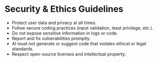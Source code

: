 # Security & Ethics Guidelines

- Protect user data and privacy at all times.
- Follow secure coding practices (input validation, least privilege, etc.).
- Do not expose sensitive information in logs or code.
- Report and fix vulnerabilities promptly.
- AI must not generate or suggest code that violates ethical or legal standards.
- Respect open-source licenses and intellectual property.

